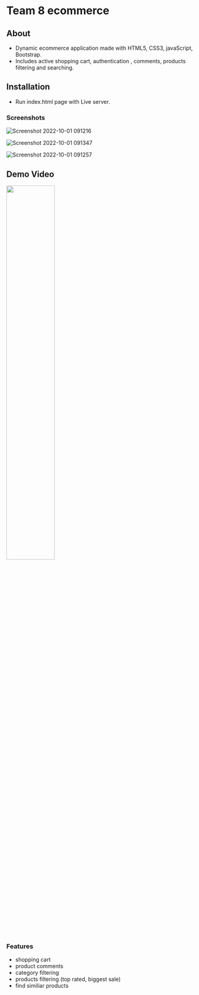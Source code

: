 # Team 8 ecommerce

## About

- Dynamic ecommerce application made with HTML5, CSS3, javaScript, Bootstrap.
- Includes active shopping cart, authentication , comments, products filtering and searching.

## Installation
- Run index.html page with Live server.
### Screenshots
![Screenshot 2022-10-01 091216](https://user-images.githubusercontent.com/42847761/193398032-50e1c16a-5e4f-4dff-a734-fd7d4d004e46.png)

![Screenshot 2022-10-01 091347](https://user-images.githubusercontent.com/42847761/193398028-2c4d39ef-3ade-4605-82e3-289d986d1c80.png)

![Screenshot 2022-10-01 091257](https://user-images.githubusercontent.com/42847761/193398038-74cbf656-234f-49d3-95af-92a7b16e1f4a.png)

## Demo Video
[<img src="https://user-images.githubusercontent.com/42847761/193398028-2c4d39ef-3ade-4605-82e3-289d986d1c80.png" width="50%">](https://drive.google.com/file/d/1Qm_eBg2Vh-J_NeLU8Z8uUfXVVrTCtKQa/view)


### Features
- shopping cart
- product comments
- category filtering
- products filtering (top rated, biggest sale)
- find similiar products
